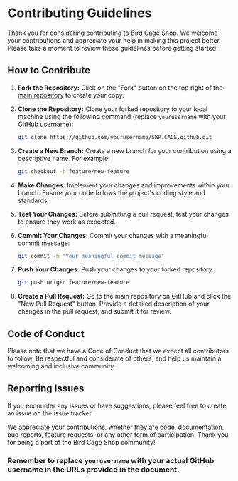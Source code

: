 # Contributing Guidelines

Thank you for considering contributing to Bird Cage Shop. We welcome your contributions and appreciate your help in making this project better. Please take a moment to review these guidelines before getting started.

## How to Contribute

1. **Fork the Repository:** Click on the "Fork" button on the top right of the [main repository](https://github.com/yourusername/bird-cage-shop) to create your copy.

2. **Clone the Repository:** Clone your forked repository to your local machine using the following command (replace `yourusername` with your GitHub username):

   ```sh
   git clone https://github.com/yourusername/SWP.CAGE.github.git
3. **Create a New Branch:** Create a new branch for your contribution using a descriptive name. For example:

   ```sh
   git checkout -b feature/new-feature
4. **Make Changes:**  Implement your changes and improvements within your branch. Ensure your code follows the project's coding style and standards.

5. **Test Your Changes:**  Before submitting a pull request, test your changes to ensure they work as expected.

6. **Commit Your Changes:**  Commit your changes with a meaningful commit message:
   
   ```sh
   git commit -m "Your meaningful commit message"
7. **Push Your Changes:** Push your changes to your forked repository:

   ```sh
   git push origin feature/new-feature
8. **Create a Pull Request:** Go to the main repository on GitHub and click the "New Pull Request" button. Provide a detailed description of your changes in the pull request, and submit it for review.

## Code of Conduct
Please note that we have a Code of Conduct that we expect all contributors to follow. Be respectful and considerate of others, and help us maintain a welcoming and inclusive community.

## Reporting Issues
If you encounter any issues or have suggestions, please feel free to create an issue on the issue tracker.

We appreciate your contributions, whether they are code, documentation, bug reports, feature requests, or any other form of participation. Thank you for being a part of the Bird Cage Shop community!

### Remember to replace `yourusername` with your actual GitHub username in the URLs provided in the document.
